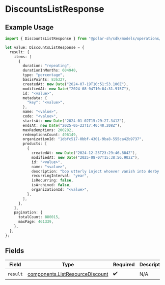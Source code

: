 # DiscountsListResponse

## Example Usage

```typescript
import { DiscountsListResponse } from "@polar-sh/sdk/models/operations/discountslist.js";

let value: DiscountsListResponse = {
  result: {
    items: [
      {
        duration: "repeating",
        durationInMonths: 604940,
        type: "percentage",
        basisPoints: 836327,
        createdAt: new Date("2024-07-19T10:51:53.100Z"),
        modifiedAt: new Date("2024-08-04T10:04:31.915Z"),
        id: "<value>",
        metadata: {
          "key": "<value>",
        },
        name: "<value>",
        code: "<value>",
        startsAt: new Date("2024-01-02T15:29:27.341Z"),
        endsAt: new Date("2025-05-22T17:40:40.208Z"),
        maxRedemptions: 200282,
        redemptionsCount: 496149,
        organizationId: "1dbfc517-0bbf-4301-9ba8-555ca42b9737",
        products: [
          {
            createdAt: new Date("2024-12-25T23:29:46.884Z"),
            modifiedAt: new Date("2025-08-07T15:38:56.902Z"),
            id: "<value>",
            name: "<value>",
            description: "boo utterly inject whoever vanish into derby recede",
            recurringInterval: "year",
            isRecurring: false,
            isArchived: false,
            organizationId: "<value>",
          },
        ],
      },
    ],
    pagination: {
      totalCount: 880015,
      maxPage: 461339,
    },
  },
};
```

## Fields

| Field                                                                              | Type                                                                               | Required                                                                           | Description                                                                        |
| ---------------------------------------------------------------------------------- | ---------------------------------------------------------------------------------- | ---------------------------------------------------------------------------------- | ---------------------------------------------------------------------------------- |
| `result`                                                                           | [components.ListResourceDiscount](../../models/components/listresourcediscount.md) | :heavy_check_mark:                                                                 | N/A                                                                                |